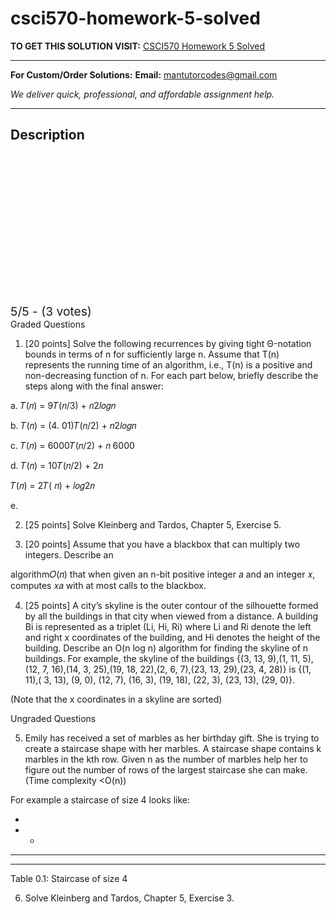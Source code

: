 # csci570-homework-5-solved
**TO GET THIS SOLUTION VISIT:** [CSCI570 Homework 5 Solved](https://mantutor.com/product/csci570-homework-5-solved/)


---

**For Custom/Order Solutions:** **Email:** mantutorcodes@gmail.com  

*We deliver quick, professional, and affordable assignment help.*

---

<h2>Description</h2>



<div class="kk-star-ratings kksr-auto kksr-align-center kksr-valign-top" data-payload="{&quot;align&quot;:&quot;center&quot;,&quot;id&quot;:&quot;114884&quot;,&quot;slug&quot;:&quot;default&quot;,&quot;valign&quot;:&quot;top&quot;,&quot;ignore&quot;:&quot;&quot;,&quot;reference&quot;:&quot;auto&quot;,&quot;class&quot;:&quot;&quot;,&quot;count&quot;:&quot;3&quot;,&quot;legendonly&quot;:&quot;&quot;,&quot;readonly&quot;:&quot;&quot;,&quot;score&quot;:&quot;5&quot;,&quot;starsonly&quot;:&quot;&quot;,&quot;best&quot;:&quot;5&quot;,&quot;gap&quot;:&quot;4&quot;,&quot;greet&quot;:&quot;Rate this product&quot;,&quot;legend&quot;:&quot;5\/5 - (3 votes)&quot;,&quot;size&quot;:&quot;24&quot;,&quot;title&quot;:&quot;CSCI570  Homework 5 Solved&quot;,&quot;width&quot;:&quot;138&quot;,&quot;_legend&quot;:&quot;{score}\/{best} - ({count} {votes})&quot;,&quot;font_factor&quot;:&quot;1.25&quot;}">

<div class="kksr-stars">

<div class="kksr-stars-inactive">
            <div class="kksr-star" data-star="1" style="padding-right: 4px">


<div class="kksr-icon" style="width: 24px; height: 24px;"></div>
        </div>
            <div class="kksr-star" data-star="2" style="padding-right: 4px">


<div class="kksr-icon" style="width: 24px; height: 24px;"></div>
        </div>
            <div class="kksr-star" data-star="3" style="padding-right: 4px">


<div class="kksr-icon" style="width: 24px; height: 24px;"></div>
        </div>
            <div class="kksr-star" data-star="4" style="padding-right: 4px">


<div class="kksr-icon" style="width: 24px; height: 24px;"></div>
        </div>
            <div class="kksr-star" data-star="5" style="padding-right: 4px">


<div class="kksr-icon" style="width: 24px; height: 24px;"></div>
        </div>
    </div>

<div class="kksr-stars-active" style="width: 138px;">
            <div class="kksr-star" style="padding-right: 4px">


<div class="kksr-icon" style="width: 24px; height: 24px;"></div>
        </div>
            <div class="kksr-star" style="padding-right: 4px">


<div class="kksr-icon" style="width: 24px; height: 24px;"></div>
        </div>
            <div class="kksr-star" style="padding-right: 4px">


<div class="kksr-icon" style="width: 24px; height: 24px;"></div>
        </div>
            <div class="kksr-star" style="padding-right: 4px">


<div class="kksr-icon" style="width: 24px; height: 24px;"></div>
        </div>
            <div class="kksr-star" style="padding-right: 4px">


<div class="kksr-icon" style="width: 24px; height: 24px;"></div>
        </div>
    </div>
</div>


<div class="kksr-legend" style="font-size: 19.2px;">
            5/5 - (3 votes)    </div>
    </div>
Graded Questions

1. [20 points] Solve the following recurrences by giving tight Θ-notation bounds in terms of n for sufficiently large n. Assume that T(n) represents the running time of an algorithm, i.e., T(n) is a positive and non-decreasing function of n. For each part below, briefly describe the steps along with the final answer:

a. 𝑇(𝑛) = 9𝑇(𝑛/3) + 𝑛2𝑙𝑜𝑔𝑛

b. 𝑇(𝑛) = (4. 01)𝑇(𝑛/2) + 𝑛2𝑙𝑜𝑔𝑛

c. 𝑇(𝑛) = 6000𝑇(𝑛/2) + 𝑛 6000

d. 𝑇(𝑛) = 10𝑇(𝑛/2) + 2𝑛

𝑇(𝑛) = 2𝑇( 𝑛) + 𝑙𝑜𝑔2𝑛

e.

2. [25 points] Solve Kleinberg and Tardos, Chapter 5, Exercise 5.

3. [20 points] Assume that you have a blackbox that can multiply two integers. Describe an

algorithm𝑂(𝑛) that when given an n-bit positive integer 𝑎 and an integer 𝑥, computes 𝑥𝑎 with at most calls to the blackbox.

4. [25 points] A city’s skyline is the outer contour of the silhouette formed by all the buildings in that city when viewed from a distance. A building Bi is represented as a triplet (Li, Hi, Ri) where Li and Ri denote the left and right x coordinates of the building, and Hi denotes the height of the building. Describe an O(n log n) algorithm for finding the skyline of n buildings. For example, the skyline of the buildings {(3, 13, 9),(1, 11, 5),(12, 7, 16),(14, 3, 25),(19, 18, 22),(2, 6, 7),(23, 13, 29),(23, 4, 28)} is {(1, 11),( 3, 13), (9, 0), (12, 7), (16, 3), (19, 18), (22, 3), (23, 13), (29, 0)}.

(Note that the x coordinates in a skyline are sorted)

Ungraded Questions

5. Emily has received a set of marbles as her birthday gift. She is trying to create a staircase shape with her marbles. A staircase shape contains k marbles in the kth row. Given n as the number of marbles help her to figure out the number of rows of the largest staircase she can make.(Time complexity &lt;O(n))

For example a staircase of size 4 looks like:

*

* *

* * *

* * * *

Table 0.1: Staircase of size 4

6. Solve Kleinberg and Tardos, Chapter 5, Exercise 3.
